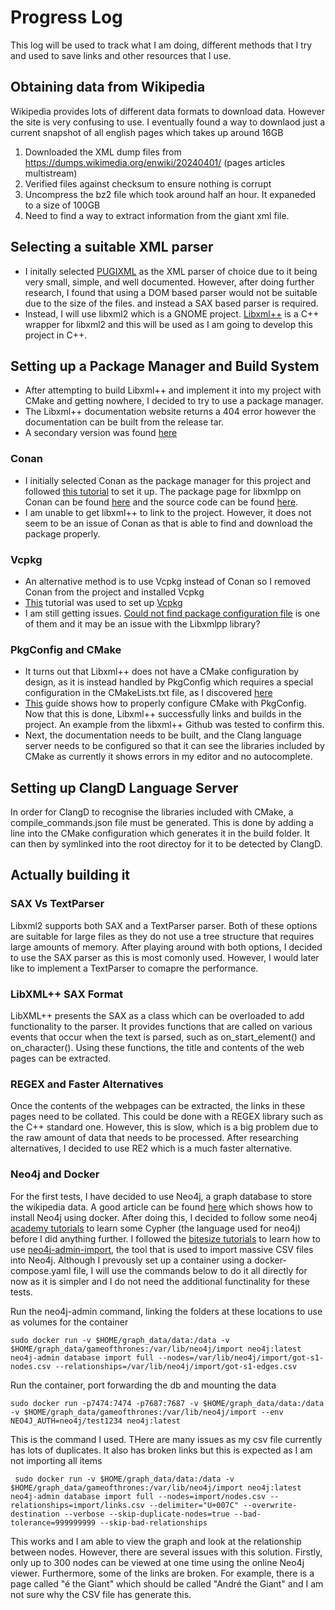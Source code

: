 # Progress Log
This log will be used to track what I am doing, different methods that I try and used to save links and other resources that I use. 
## Obtaining data from Wikipedia
Wikipedia provides lots of different data formats to download data. However the site is very confusing to use. I eventually found a way to downlaod just a current snapshot of all english pages which takes up around 16GB

1) Downloaded the XML dump files from https://dumps.wikimedia.org/enwiki/20240401/ (pages articles multistream)
2) Verified files against checksum to ensure nothing is corrupt 
3) Uncompress the bz2 file which took around half an hour. It expaneded to a size of 100GB
3) Need to find a way to extract information from the giant xml file.

## Selecting a suitable XML parser

- I initally selected [PUGIXML](https://pugixml.org/) as the XML parser of choice due to it being very small, simple, and well documented. However, after doing further research, I found that using a DOM based parser would not be suitable due to the size of the files. and instead a SAX based parser is required.
- Instead, I will use libxml2 which is a GNOME project. [Libxml++](https://libxmlplusplus.github.io/libxmlplusplus/) is a C++ wrapper for libxml2 and this will be used as I am going to develop this project in C++. 

## Setting up a Package Manager and Build System
- After attempting to build Libxml++ and implement it into my project with CMake and getting nowhere, I decided to try to use a package manager.
- The Libxml++ documentation website returns a 404 error however the documentation can be built from the release tar.
- A secondary version was found [here](https://libxmlplusplus.github.io/libxmlplusplus/)

### Conan
- I initially selected Conan as the package manager for this project and followed [this tutorial](https://docs.conan.io/2/tutorial/consuming_packages/build_simple_cmake_project.html) to set it up. The package page for libxmlpp on Conan can be found [here](https://conan.io/center/recipes/libxmlpp?version=5.2.0) and the source code can be found [here](https://github.com/libxmlplusplus/libxmlplusplus?tab=readme-ov-file).
- I am unable to get libxml++ to link to the project. However, it does not seem to be an issue of Conan as that is able to find and download the package properly.

### Vcpkg
- An alternative method is to use Vcpkg instead of Conan so I removed Conan from the project and installed Vcpkg
- [This](https://learn.microsoft.com/en-gb/vcpkg/get_started/get-started?pivots=shell-bash) tutorial was used to set up [Vcpkg](https://vcpkg.io/en/package/libxmlpp)
- I am still getting issues. [Could not find package configuration file](https://stackoverflow.com/questions/65045150/how-to-fix-could-not-find-a-package-configuration-file-error-in-cmake) is one of them and it may be an issue with the Libxmlpp library?

### PkgConfig and CMake
- It turns out that Libxml++ does not have a CMake configuration by design, as it is instead handled by PkgConfig which requires a special configuration in the CMakeLists.txt file, as I discovered [here](https://stackoverflow.com/questions/63749077/c-cmake-cant-find-libxml)
- [This](https://stackoverflow.com/questions/29191855/what-is-the-proper-way-to-use-pkg-config-from-cmake) guide shows how to properly configure CMake with PkgConfig. Now that this is done, Libxml++ successfully links and builds in the project. An example from the libxml++ Github was tested to confirm this.
- Next, the documentation needs to be built, and the Clang language server needs to be configured so that it can see the libraries included by CMake as currently it shows errors in my editor and no autocomplete.

## Setting up ClangD Language Server
In order for ClangD to recognise the libraries included with CMake, a compile_commands.json file must be generated. This is done by adding a line into the CMake configuration which generates it in the build folder. It can then by symlinked into the root directoy for it to be detected by ClangD.

## Actually building it

### SAX Vs TextParser
Libxml2 supports both SAX and a TextParser parser. Both of these options are suitable for large files as they do not use a tree structure that requires large amounts of memory. After playing around with both options, I decided to use the SAX parser as this is most comonly used. However, I would later like to implement a TextParser to comapre the performance.

### LibXML++ SAX Format
LibXML++ presents the SAX as a class which can be overloaded to add functionality to the parser. It provides functions that are called on various events that occur when the text is parsed, such as on_start_element() and on_character(). Using these functions, the title and contents of the web pages can be extracted.

### REGEX and Faster Alternatives
Once the contents of the webpages can be extracted, the links in these pages need to be collated. This could be done with a REGEX library such as the C++ standard one. However, this is slow, which is a big problem due to the raw amount of data that needs to be processed. After researching alternatives, I decided to use RE2 which is a much faster alternative.

### Neo4j and Docker
For the first tests, I have decided to use Neo4j, a graph database to store the wikipedia data. A good article can be found [here](https://medium.com/@matthewghannoum/simple-graph-database-setup-with-neo4j-and-docker-compose-061253593b5a) which shows how to install Neo4j using docker.
After doing this, I decided to follow some neo4j [academy tutorials](https://graphacademy.neo4j.com/) to learn some Cypher (the language used for neo4j) before I did anything further.
I followed the [bitesize tutorials](https://github.com/cj2001/bite_sized_data_science?tab=readme-ov-file) to learn how to use [neo4j-admin-import](https://neo4j.com/docs/operations-manual/current/tutorial/neo4j-admin-import/), the tool that is used to import massive CSV files into Neo4j.
Although I prevously set up a container using a docker-compose.yaml file, I will use the commands below to do it all directly for now as it is simpler and I do not need the additional functinality for these tests.

Run the neo4j-admin command, linking the folders at these locations to use as volumes for the container

```sudo docker run -v $HOME/graph_data/data:/data -v $HOME/graph_data/gameofthrones:/var/lib/neo4j/import neo4j:latest neo4j-admin database import full --nodes=/var/lib/neo4j/import/got-s1-nodes.csv --relationships=/var/lib/neo4j/import/got-s1-edges.csv```

Run the container, port forwarding the db and mounting the data

```sudo docker run -p7474:7474 -p7687:7687 -v $HOME/graph_data/data:/data -v $HOME/graph_data/gameofthrones:/var/lib/neo4j/import --env NEO4J_AUTH=neo4j/test1234 neo4j:latest```

This is the command I used. THere are many issues as my csv file currently has lots of duplicates. It also has broken links but this is expected as I am not importing all items

``` sudo docker run -v $HOME/graph_data/data:/data -v $HOME/graph_data/gameofthrones:/var/lib/neo4j/import neo4j:latest neo4j-admin database import full --nodes=import/nodes.csv --relationships=import/links.csv --delimiter="U+007C" --overwrite-destination --verbose --skip-duplicate-nodes=true --bad-tolerance=999999999 --skip-bad-relationships```

This works and I am able to view the graph and look at the relationship between nodes. However, there are several issues with this solution. Firstly, only up to 300 nodes can be viewed at one time using the online Neo4j viewer. Furthermore, some of the links are broken. For example, there is a page called "é the Giant" which should be called "André the Giant" and I am not sure why the CSV file has generate this.
